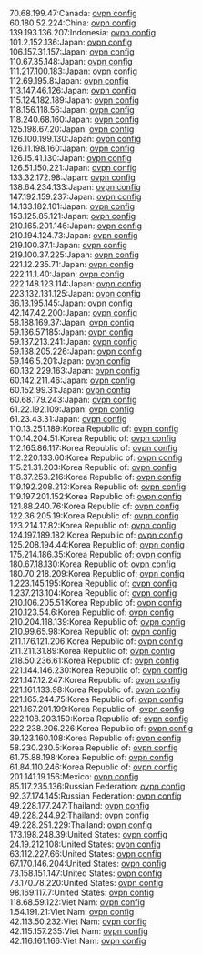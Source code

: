 70.68.199.47:Canada: [ovpn config](vpn/70_68_199_47.ovpn)  
60.180.52.224:China: [ovpn config](vpn/60_180_52_224.ovpn)  
139.193.136.207:Indonesia: [ovpn config](vpn/139_193_136_207.ovpn)  
101.2.152.136:Japan: [ovpn config](vpn/101_2_152_136.ovpn)  
106.157.31.157:Japan: [ovpn config](vpn/106_157_31_157.ovpn)  
110.67.35.148:Japan: [ovpn config](vpn/110_67_35_148.ovpn)  
111.217.100.183:Japan: [ovpn config](vpn/111_217_100_183.ovpn)  
112.69.195.8:Japan: [ovpn config](vpn/112_69_195_8.ovpn)  
113.147.46.126:Japan: [ovpn config](vpn/113_147_46_126.ovpn)  
115.124.182.189:Japan: [ovpn config](vpn/115_124_182_189.ovpn)  
118.156.118.56:Japan: [ovpn config](vpn/118_156_118_56.ovpn)  
118.240.68.160:Japan: [ovpn config](vpn/118_240_68_160.ovpn)  
125.198.67.20:Japan: [ovpn config](vpn/125_198_67_20.ovpn)  
126.100.199.130:Japan: [ovpn config](vpn/126_100_199_130.ovpn)  
126.11.198.160:Japan: [ovpn config](vpn/126_11_198_160.ovpn)  
126.15.41.130:Japan: [ovpn config](vpn/126_15_41_130.ovpn)  
126.51.150.221:Japan: [ovpn config](vpn/126_51_150_221.ovpn)  
133.32.172.98:Japan: [ovpn config](vpn/133_32_172_98.ovpn)  
138.64.234.133:Japan: [ovpn config](vpn/138_64_234_133.ovpn)  
147.192.159.237:Japan: [ovpn config](vpn/147_192_159_237.ovpn)  
14.133.182.101:Japan: [ovpn config](vpn/14_133_182_101.ovpn)  
153.125.85.121:Japan: [ovpn config](vpn/153_125_85_121.ovpn)  
210.165.201.146:Japan: [ovpn config](vpn/210_165_201_146.ovpn)  
210.194.124.73:Japan: [ovpn config](vpn/210_194_124_73.ovpn)  
219.100.37.1:Japan: [ovpn config](vpn/219_100_37_1.ovpn)  
219.100.37.225:Japan: [ovpn config](vpn/219_100_37_225.ovpn)  
221.12.235.71:Japan: [ovpn config](vpn/221_12_235_71.ovpn)  
222.11.1.40:Japan: [ovpn config](vpn/222_11_1_40.ovpn)  
222.148.123.114:Japan: [ovpn config](vpn/222_148_123_114.ovpn)  
223.132.131.125:Japan: [ovpn config](vpn/223_132_131_125.ovpn)  
36.13.195.145:Japan: [ovpn config](vpn/36_13_195_145.ovpn)  
42.147.42.200:Japan: [ovpn config](vpn/42_147_42_200.ovpn)  
58.188.169.37:Japan: [ovpn config](vpn/58_188_169_37.ovpn)  
59.136.57.185:Japan: [ovpn config](vpn/59_136_57_185.ovpn)  
59.137.213.241:Japan: [ovpn config](vpn/59_137_213_241.ovpn)  
59.138.205.226:Japan: [ovpn config](vpn/59_138_205_226.ovpn)  
59.146.5.201:Japan: [ovpn config](vpn/59_146_5_201.ovpn)  
60.132.229.163:Japan: [ovpn config](vpn/60_132_229_163.ovpn)  
60.142.211.46:Japan: [ovpn config](vpn/60_142_211_46.ovpn)  
60.152.99.31:Japan: [ovpn config](vpn/60_152_99_31.ovpn)  
60.68.179.243:Japan: [ovpn config](vpn/60_68_179_243.ovpn)  
61.22.192.109:Japan: [ovpn config](vpn/61_22_192_109.ovpn)  
61.23.43.31:Japan: [ovpn config](vpn/61_23_43_31.ovpn)  
110.13.251.189:Korea Republic of: [ovpn config](vpn/110_13_251_189.ovpn)  
110.14.204.51:Korea Republic of: [ovpn config](vpn/110_14_204_51.ovpn)  
112.165.86.117:Korea Republic of: [ovpn config](vpn/112_165_86_117.ovpn)  
112.220.133.60:Korea Republic of: [ovpn config](vpn/112_220_133_60.ovpn)  
115.21.31.203:Korea Republic of: [ovpn config](vpn/115_21_31_203.ovpn)  
118.37.253.216:Korea Republic of: [ovpn config](vpn/118_37_253_216.ovpn)  
119.192.208.213:Korea Republic of: [ovpn config](vpn/119_192_208_213.ovpn)  
119.197.201.152:Korea Republic of: [ovpn config](vpn/119_197_201_152.ovpn)  
121.88.240.76:Korea Republic of: [ovpn config](vpn/121_88_240_76.ovpn)  
122.36.205.19:Korea Republic of: [ovpn config](vpn/122_36_205_19.ovpn)  
123.214.17.82:Korea Republic of: [ovpn config](vpn/123_214_17_82.ovpn)  
124.197.189.182:Korea Republic of: [ovpn config](vpn/124_197_189_182.ovpn)  
125.208.194.44:Korea Republic of: [ovpn config](vpn/125_208_194_44.ovpn)  
175.214.186.35:Korea Republic of: [ovpn config](vpn/175_214_186_35.ovpn)  
180.67.18.130:Korea Republic of: [ovpn config](vpn/180_67_18_130.ovpn)  
180.70.218.209:Korea Republic of: [ovpn config](vpn/180_70_218_209.ovpn)  
1.223.145.195:Korea Republic of: [ovpn config](vpn/1_223_145_195.ovpn)  
1.237.213.104:Korea Republic of: [ovpn config](vpn/1_237_213_104.ovpn)  
210.106.205.51:Korea Republic of: [ovpn config](vpn/210_106_205_51.ovpn)  
210.123.54.6:Korea Republic of: [ovpn config](vpn/210_123_54_6.ovpn)  
210.204.118.139:Korea Republic of: [ovpn config](vpn/210_204_118_139.ovpn)  
210.99.65.98:Korea Republic of: [ovpn config](vpn/210_99_65_98.ovpn)  
211.176.121.206:Korea Republic of: [ovpn config](vpn/211_176_121_206.ovpn)  
211.211.31.89:Korea Republic of: [ovpn config](vpn/211_211_31_89.ovpn)  
218.50.236.61:Korea Republic of: [ovpn config](vpn/218_50_236_61.ovpn)  
221.144.146.230:Korea Republic of: [ovpn config](vpn/221_144_146_230.ovpn)  
221.147.12.247:Korea Republic of: [ovpn config](vpn/221_147_12_247.ovpn)  
221.161.133.98:Korea Republic of: [ovpn config](vpn/221_161_133_98.ovpn)  
221.165.244.75:Korea Republic of: [ovpn config](vpn/221_165_244_75.ovpn)  
221.167.201.199:Korea Republic of: [ovpn config](vpn/221_167_201_199.ovpn)  
222.108.203.150:Korea Republic of: [ovpn config](vpn/222_108_203_150.ovpn)  
222.238.206.226:Korea Republic of: [ovpn config](vpn/222_238_206_226.ovpn)  
39.123.160.108:Korea Republic of: [ovpn config](vpn/39_123_160_108.ovpn)  
58.230.230.5:Korea Republic of: [ovpn config](vpn/58_230_230_5.ovpn)  
61.75.88.198:Korea Republic of: [ovpn config](vpn/61_75_88_198.ovpn)  
61.84.110.246:Korea Republic of: [ovpn config](vpn/61_84_110_246.ovpn)  
201.141.19.156:Mexico: [ovpn config](vpn/201_141_19_156.ovpn)  
85.117.235.136:Russian Federation: [ovpn config](vpn/85_117_235_136.ovpn)  
92.37.174.145:Russian Federation: [ovpn config](vpn/92_37_174_145.ovpn)  
49.228.177.247:Thailand: [ovpn config](vpn/49_228_177_247.ovpn)  
49.228.244.92:Thailand: [ovpn config](vpn/49_228_244_92.ovpn)  
49.228.251.229:Thailand: [ovpn config](vpn/49_228_251_229.ovpn)  
173.198.248.39:United States: [ovpn config](vpn/173_198_248_39.ovpn)  
24.19.212.108:United States: [ovpn config](vpn/24_19_212_108.ovpn)  
63.112.227.66:United States: [ovpn config](vpn/63_112_227_66.ovpn)  
67.170.146.204:United States: [ovpn config](vpn/67_170_146_204.ovpn)  
73.158.151.147:United States: [ovpn config](vpn/73_158_151_147.ovpn)  
73.170.78.220:United States: [ovpn config](vpn/73_170_78_220.ovpn)  
98.169.117.7:United States: [ovpn config](vpn/98_169_117_7.ovpn)  
118.68.59.122:Viet Nam: [ovpn config](vpn/118_68_59_122.ovpn)  
1.54.191.21:Viet Nam: [ovpn config](vpn/1_54_191_21.ovpn)  
42.113.50.232:Viet Nam: [ovpn config](vpn/42_113_50_232.ovpn)  
42.115.157.235:Viet Nam: [ovpn config](vpn/42_115_157_235.ovpn)  
42.116.161.166:Viet Nam: [ovpn config](vpn/42_116_161_166.ovpn)  
